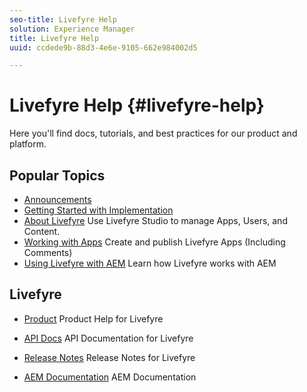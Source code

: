 ```yaml
---
seo-title: Livefyre Help
solution: Experience Manager
title: Livefyre Help
uuid: ccdede9b-88d3-4e6e-9105-662e984002d5

---
```


# Livefyre Help {#livefyre-help}

Here you'll find docs, tutorials, and best practices for our product and platform.

## Popular Topics

* [Announcements](c-anouncements.md#c_anouncements)
* [Getting Started with Implementation](/help/implementation/c-getting-started/c-getting-started.md)
* [About Livefyre](c-product.md#c_product)
  Use Livefyre Studio to manage Apps, Users, and Content.  
* [Working with Apps](c-about-apps/c-about-apps.md#c_about_apps)
  Create and publish Livefyre Apps (Including Comments)
* [Using Livefyre with AEM](https://helpx.adobe.com/experience-manager/6-3/sites/administering/using/livefyre.html)
  Learn how Livefyre works with AEM

## Livefyre

* [Product](c-product.md#c_product)
  Product Help for Livefyre
    
* [API Docs](https://api.livefyre.com)
  API Documentation for Livefyre
    
* [Release Notes](c-rn/c-rn.md#c_rn)
  Release Notes for Livefyre
    
* [AEM Documentation](https://docs.adobe.com/content/docs/en/aem/6-3.html)
  AEM Documentation
